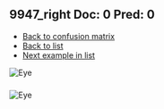 ## 9947_right Doc: 0 Pred: 0
- [Back to confusion matrix](https://github.com/juliandewit/kaggle_retinopathy/blob/master/matrix.md)
- [Back to list](https://github.com/juliandewit/kaggle_retinopathy/blob/master/lists/00/list.md)
- [Next example in list](https://github.com/juliandewit/kaggle_retinopathy/blob/master/lists/00/99/9948_left.md)

![Eye](https://retinopaty.blob.core.windows.net/size1024/9947_right_0.jpeg)

### 

![Eye]()

